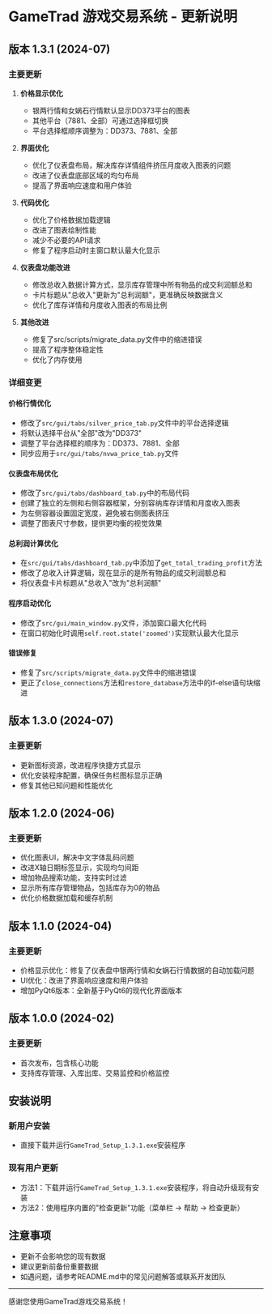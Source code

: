 # GameTrad 游戏交易系统 - 更新说明

## 版本 1.3.1 (2024-07)

### 主要更新

1. **价格显示优化**
   - 银两行情和女娲石行情默认显示DD373平台的图表
   - 其他平台（7881、全部）可通过选择框切换
   - 平台选择框顺序调整为：DD373、7881、全部

2. **界面优化**
   - 优化了仪表盘布局，解决库存详情组件挤压月度收入图表的问题
   - 改进了仪表盘底部区域的均匀布局
   - 提高了界面响应速度和用户体验

3. **代码优化**
   - 优化了价格数据加载逻辑
   - 改进了图表绘制性能
   - 减少不必要的API请求
   - 修复了程序启动时主窗口默认最大化显示

4. **仪表盘功能改进**
   - 修改总收入数据计算方式，显示库存管理中所有物品的成交利润额总和
   - 卡片标题从"总收入"更新为"总利润额"，更准确反映数据含义
   - 优化了库存详情和月度收入图表的布局比例

5. **其他改进**
   - 修复了src/scripts/migrate_data.py文件中的缩进错误
   - 提高了程序整体稳定性
   - 优化了内存使用

### 详细变更

#### 价格行情优化
- 修改了`src/gui/tabs/silver_price_tab.py`文件中的平台选择逻辑
- 将默认选择平台从"全部"改为"DD373"
- 调整了平台选择框的顺序为：DD373、7881、全部
- 同步应用于`src/gui/tabs/nvwa_price_tab.py`文件

#### 仪表盘布局优化
- 修改了`src/gui/tabs/dashboard_tab.py`中的布局代码
- 创建了独立的左侧和右侧容器框架，分别容纳库存详情和月度收入图表
- 为左侧容器设置固定宽度，避免被右侧图表挤压
- 调整了图表尺寸参数，提供更均衡的视觉效果

#### 总利润计算优化
- 在`src/gui/tabs/dashboard_tab.py`中添加了`get_total_trading_profit`方法
- 修改了总收入计算逻辑，现在显示的是所有物品的成交利润额总和
- 将仪表盘卡片标题从"总收入"改为"总利润额"

#### 程序启动优化
- 修改了`src/gui/main_window.py`文件，添加窗口最大化代码
- 在窗口初始化时调用`self.root.state('zoomed')`实现默认最大化显示

#### 错误修复
- 修复了`src/scripts/migrate_data.py`文件中的缩进错误
- 更正了`close_connections`方法和`restore_database`方法中的if-else语句块缩进

## 版本 1.3.0 (2024-07)

### 主要更新
- 更新图标资源，改进程序快捷方式显示
- 优化安装程序配置，确保任务栏图标显示正确
- 修复其他已知问题和性能优化

## 版本 1.2.0 (2024-06)

### 主要更新
- 优化图表UI，解决中文字体乱码问题
- 改进X轴日期标签显示，实现均匀间距
- 增加物品搜索功能，支持实时过滤
- 显示所有库存管理物品，包括库存为0的物品
- 优化价格数据加载和缓存机制

## 版本 1.1.0 (2024-04)

### 主要更新
- 价格显示优化：修复了仪表盘中银两行情和女娲石行情数据的自动加载问题
- UI优化：改进了界面响应速度和用户体验
- 增加PyQt6版本：全新基于PyQt6的现代化界面版本

## 版本 1.0.0 (2024-02)

### 主要更新
- 首次发布，包含核心功能
- 支持库存管理、入库出库、交易监控和价格监控

## 安装说明

### 新用户安装
- 直接下载并运行`GameTrad_Setup_1.3.1.exe`安装程序

### 现有用户更新
- 方法1：下载并运行`GameTrad_Setup_1.3.1.exe`安装程序，将自动升级现有安装
- 方法2：使用程序内置的"检查更新"功能（菜单栏 -> 帮助 -> 检查更新）

## 注意事项
- 更新不会影响您的现有数据
- 建议更新前备份重要数据
- 如遇问题，请参考README.md中的常见问题解答或联系开发团队

---

感谢您使用GameTrad游戏交易系统！ 